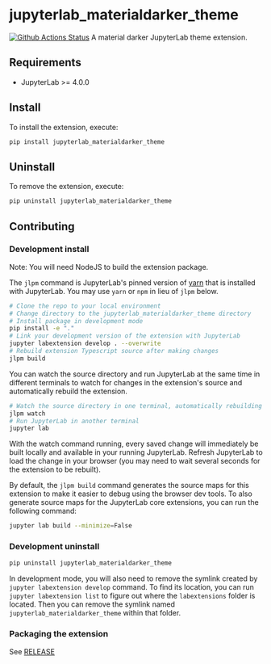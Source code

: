 # jupyterlab_materialdarker_theme

[![Github Actions Status](https://github.com/eduardotlc/jupyterlab_materialdarker_theme/workflows/Build/badge.svg)](https://github.com/eduardotlc/jupyterlab_materialdarker_theme/actions/workflows/build.yml)
A material darker JupyterLab theme extension.

## Requirements

- JupyterLab >= 4.0.0

## Install

To install the extension, execute:

```bash
pip install jupyterlab_materialdarker_theme
```

## Uninstall

To remove the extension, execute:

```bash
pip uninstall jupyterlab_materialdarker_theme
```

## Contributing

### Development install

Note: You will need NodeJS to build the extension package.

The `jlpm` command is JupyterLab's pinned version of
[yarn](https://yarnpkg.com/) that is installed with JupyterLab. You may use
`yarn` or `npm` in lieu of `jlpm` below.

```bash
# Clone the repo to your local environment
# Change directory to the jupyterlab_materialdarker_theme directory
# Install package in development mode
pip install -e "."
# Link your development version of the extension with JupyterLab
jupyter labextension develop . --overwrite
# Rebuild extension Typescript source after making changes
jlpm build
```

You can watch the source directory and run JupyterLab at the same time in different terminals to watch for changes in the extension's source and automatically rebuild the extension.

```bash
# Watch the source directory in one terminal, automatically rebuilding when needed
jlpm watch
# Run JupyterLab in another terminal
jupyter lab
```

With the watch command running, every saved change will immediately be built locally and available in your running JupyterLab. Refresh JupyterLab to load the change in your browser (you may need to wait several seconds for the extension to be rebuilt).

By default, the `jlpm build` command generates the source maps for this extension to make it easier to debug using the browser dev tools. To also generate source maps for the JupyterLab core extensions, you can run the following command:

```bash
jupyter lab build --minimize=False
```

### Development uninstall

```bash
pip uninstall jupyterlab_materialdarker_theme
```

In development mode, you will also need to remove the symlink created by `jupyter labextension develop`
command. To find its location, you can run `jupyter labextension list` to figure out where the `labextensions`
folder is located. Then you can remove the symlink named `jupyterlab_materialdarker_theme` within that folder.

### Packaging the extension

See [RELEASE](RELEASE.md)
